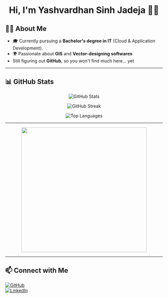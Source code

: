 <h1 align="center">Hi, I'm Yashvardhan Sinh Jadeja 🌌🚀</h1>

## 👨‍💻 About Me  
- 🎓 Currently pursuing a **Bachelor's degree in IT** (Cloud & Application Development).  
- 🌍 Passionate about **GIS** and **Vector-designing softwares**
-    Still figuring out **GitHub**, so you won't find much here... yet

---

## 📊 GitHub Stats  
<p align="center">
  <img src="https://github-readme-stats.vercel.app/api?username=notjadeja&show_icons=true&theme=tokyonight" alt="GitHub Stats" />
</p>

<p align="center">
  <img src="https://github-readme-streak-stats.herokuapp.com/?user=notjadeja&theme=tokyonight" alt="GitHub Streak" />
</p>

<p align="center">
  <img src="https://github-readme-stats.vercel.app/api/top-langs/?username=notjadeja&layout=compact&theme=tokyonight" alt="Top Languages" />
</p>

---
<p align="center">
  <img src="https://media.giphy.com/media/Ll2fajzk9DgaY/giphy.gif" width="400"/>
</p>

---

## 📫 Connect with Me  
[![GitHub](https://img.shields.io/badge/GitHub-notjadeja-8000ff?style=for-the-badge&logo=github)](https://github.com/notjadeja)  
[![LinkedIn](https://img.shields.io/badge/LinkedIn-Connect-ff007f?style=for-the-badge&logo=linkedin)](https://www.linkedin.com/in/YOUR-LINKEDIN/)  
